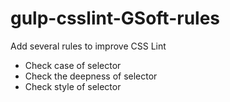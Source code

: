 # gulp-csslint-GSoft-rules
Add several rules to improve CSS Lint

- Check case of selector
- Check the deepness of selector
- Check style of selector